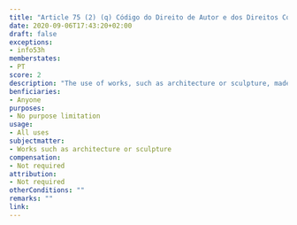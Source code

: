 ```yaml
---
title: "Article 75 (2) (q) Código do Direito de Autor e dos Direitos Conexos"
date: 2020-09-06T17:43:20+02:00
draft: false
exceptions:
- info53h
memberstates:
- PT 
score: 2
description: "The use of works, such as architecture or sculpture, made to be kept permanently in public places;" 
benficiaries:
- Anyone 
purposes: 
- No purpose limitation 
usage:
- All uses
subjectmatter:
- Works such as architecture or sculpture
compensation: 
- Not required
attribution:
- Not required
otherConditions: ""
remarks: "" 
link: 
---
```

